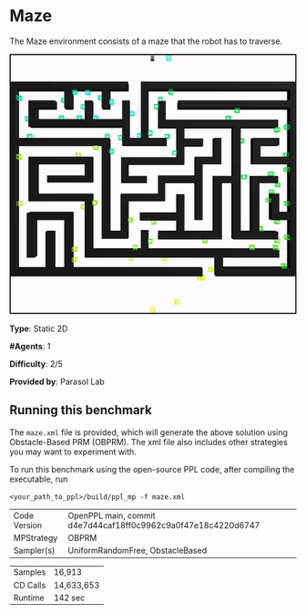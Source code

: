 # Maze
The Maze environment consists of a maze that the robot has to traverse.
<!-- The robot is a stick which is considered a rigid body with 6 degrees of freedom. -->

![Maze Gif](media/maze.gif)

__Type__: Static 2D

__#Agents__: 1

__Difficulty__: 2/5

__Provided by__: Parasol Lab

## Running this benchmark
The ```maze.xml``` file is provided, which will generate the above solution using Obstacle-Based PRM (OBPRM). The xml file also includes other strategies you may want to experiment with.

To run this benchmark using the open-source PPL code, after compiling the executable, run 

```
<your_path_to_ppl>/build/ppl_mp -f maze.xml
```

|  |  |
| ------ | ------ |
| Code Version       |  OpenPPL main, commit d4e7d44caf18ff0c9962c9a0f47e18c4220d6747 |
| MPStrategy       |   OBPRM     |
| Sampler(s)       |   UniformRandomFree, ObstacleBased     |

|  |  |
| ------ | ------ |
| Samples       |    16,913   |
| CD Calls       |   14,633,653    |
| Runtime       |    142 sec    |
